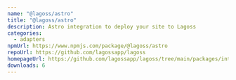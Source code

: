 ```yaml
---
name: "@lagoss/astro"
title: "@lagoss/astro"
description: Astro integration to deploy your site to Lagoss
categories:
  - adapters
npmUrl: https://www.npmjs.com/package/@lagoss/astro
repoUrl: https://github.com/lagossapp/lagoss
homepageUrl: https://github.com/lagossapp/lagoss/tree/main/packages/integrations/astro
downloads: 6
---
```

